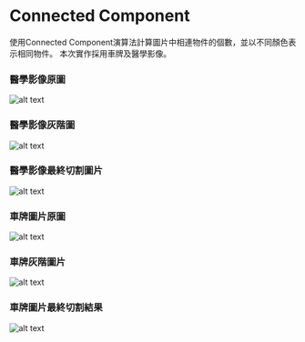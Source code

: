# Connected Component

使用Connected Component演算法計算圖片中相連物件的個數，並以不同顏色表示相同物件。
本次實作採用車牌及醫學影像。


### 醫學影像原圖
![alt text](https://github.com/00557134/ConnectedComponent/blob/main/example.png "cell_image")

### 醫學影像灰階圖
![alt text](https://github.com/00557134/ConnectedComponent/blob/main/grayImg_cell.png "cell_grayscale_image")

### 醫學影像最終切割圖片
![alt text](https://github.com/00557134/ConnectedComponent/blob/main/rgbImg_cell.png "cell_final_result")


### 車牌圖片原圖
![alt text](https://github.com/00557134/ConnectedComponent/blob/main/example2.png "license_plate_image")

### 車牌灰階圖片
![alt text](https://github.com/00557134/ConnectedComponent/blob/main/grayImg.png "license_plate_grayscale_image")

### 車牌圖片最終切割結果
![alt text](https://github.com/00557134/ConnectedComponent/blob/main/rgbImg.png "license_plate_final_result")
